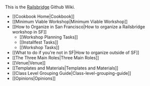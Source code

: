 This is the [Railsbridge](http://railsbridge.org) Github Wiki.
* [[Cookbook Home|Cookbook]]
* [[Minimum Viable Workshop|Minimum Viable Workshop]]
* [[How to Organize in San Francisco|How to organize a Railsbridge workshop in SF]]
  * [[Workshop Planning Tasks]]
  * [[Installfest Tasks]]
  * [[Workshop Tasks]]
* [[What to do if you're not in SF|How to organize outside of SF]] 
* [[The Three Main Roles|Three Main Roles]]
* [[Venue|Venue]]
* [[Templates and Materials|Templates and Materials]]
* [[Class Level Grouping Guide|Class-level-grouping-guide]]
* [[Opinions|Opinions]]
